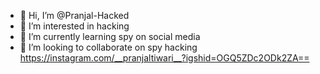 - 👋 Hi, I’m @Pranjal-Hacked
- 👀 I’m interested in hacking
- 🌱 I’m currently learning spy on social media
- 💞️ I’m looking to collaborate on spy hacking
  https://instagram.com/__pranjaltiwari__?igshid=OGQ5ZDc2ODk2ZA==
  
